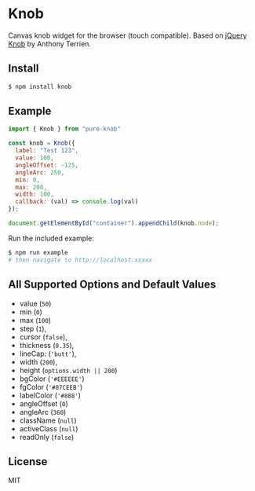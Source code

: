 # Knob

Canvas knob widget for the browser (touch compatible). Based on [jQuery Knob](http://anthonyterrien.com/knob) by Anthony Terrien.

## Install

```bash
$ npm install knob
```

## Example

```js
import { Knob } from "pure-knob"

const knob = Knob({
  label: "Test 123",
  value: 100,
  angleOffset: -125,
  angleArc: 250,
  min: 0,
  max: 200,
  width: 100,
  callback: (val) => console.log(val)
});

document.getElementById("container").appendChild(knob.node);
```

Run the included example:

```bash
$ npm run example
# then navigate to http://localhost:xxxxx
```

## All Supported Options and Default Values

- value (`50`)
- min (`0`)
- max (`100`)
- step (`1`),
- cursor (`false`),
- thickness (`0.35`),
- lineCap: (`'butt'`),
- width (`200`),
- height (`options.width || 200`)
- bgColor (`'#EEEEEE'`)
- fgColor (`'#87CEEB'`)
- labelColor (`'#888'`)
- angleOffset (`0`)
- angleArc (`360`)
- className (`null`)
- activeClass (`null`)
- readOnly (`false`)

## License

MIT
